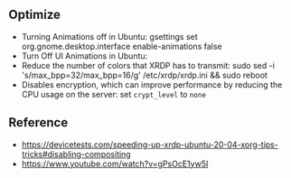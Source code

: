 ## Optimize

- Turning Animations off in Ubuntu: gsettings set org.gnome.desktop.interface enable-animations false
- Turn Off UI Animations in Ubuntu: 
- Reduce the number of colors that XRDP has to transmit: sudo sed -i 's/max_bpp=32/max_bpp=16/g' /etc/xrdp/xrdp.ini && sudo reboot
- Disables encryption, which can improve performance by reducing the CPU usage on the server: set `crypt_level` to `none`

## Reference
- https://devicetests.com/speeding-up-xrdp-ubuntu-20-04-xorg-tips-tricks#disabling-compositing
- https://www.youtube.com/watch?v=gPsOcE1yw5I